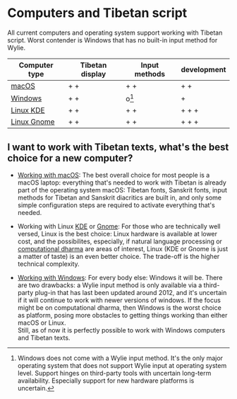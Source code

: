 # Computers and Tibetan script

All current computers and operating system support working with Tibetan script. Worst contender is Windows that has no built-in input method for Wylie.

| Computer type | Tibetan display  | Input methods  | development |
| ------------- | ---------------- | -------------- | ----------- |
| [macOS](computers_macos.md)         |    + +           |   + +          |   + +       |
| [Windows](computers_windows.md)       |    + +           |   o[^1]        |   +         |
| [Linux KDE](computers_linux_kde.md)     |    + +           |   + +          |   + + +     |
| [Linux Gnome](computers_linux_gnome.md)   |    + +           |   + +          |   + + +     |

[^1]: Windows does not come with a Wylie input method. It's the only major operating system that does not support Wylie input at operating system level. Support hinges on third-party tools with uncertain long-term availability. Especially support for new hardware platforms is uncertain.

## I want to work with Tibetan texts, what's the best choice for a new computer?

* [Working with macOS](computers_macos.md): The best overall choice for most people is a macOS laptop: everything that's needed to work with Tibetan is already part of the operating system macOS: Tibetan fonts, Sanskrit fonts, input methods for Tibetan and Sanskrit diacritics are built in, and only some simple configuration steps are required to activate everything that's needed.

* Working with Linux [KDE](computers_linux_kde.md) or [Gnome](computers_linux_gnome.md): For those who are technically well versed, Linux is the best choice: Linux hardware is available at lower cost, and the possibilites, especially, if natural language processing or [computational dharma](computational_dharma.ipynb) are areas of interest, Linux (KDE or Gnome is just a matter of taste) is an even better choice. The trade-off is the higher technical complexity.

* [Working with Windows](computers_windows.md): For every body else: Windows it will be. There are two drawbacks: a Wylie input method is only available via a third-party plug-in that has last been updated around 2012, and it's uncertain if it will continue to work with newer versions of windows. If the focus might be on computational dharma, then Windows is the worst choice as platform, posing more obstacles to getting things working than either macOS or Linux. <br>Still, as of now it is perfectly possible to work with Windows computers and Tibetan texts.


